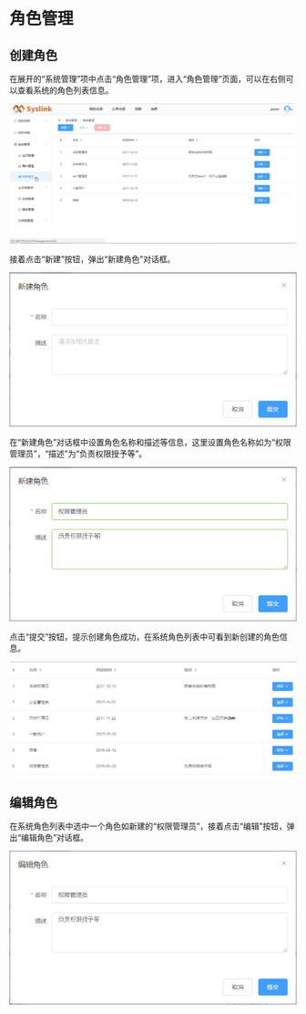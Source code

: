 # 角色管理

## 创建角色

在展开的“系统管理”项中点击“角色管理”项，进入“角色管理”页面，可以在右侧可以查看系统的角色列表信息。

![&#x89D2;&#x8272;&#x5217;&#x8868;&#x4FE1;&#x606F;](../.gitbook/assets/chuang-jian-jiao-se-1.png)

接着点击“新建”按钮，弹出“新建角色”对话框。

![&#x201C;&#x65B0;&#x5EFA;&#x89D2;&#x8272;&#x201D;&#x5BF9;&#x8BDD;&#x6846;](../.gitbook/assets/chuang-jian-jiao-se-2.png)

在“新建角色”对话框中设置角色名称和描述等信息，这里设置角色名称如为“权限管理员”，“描述”为“负责权限授予等”。

![&#x65B0;&#x5EFA;&#x89D2;&#x8272;](../.gitbook/assets/chuang-jian-jiao-se-3.png)

点击“提交”按钮，提示创建角色成功，在系统角色列表中可看到新创建的角色信息。

![&#x65B0;&#x5EFA;&#x89D2;&#x8272;&#x5B8C;&#x6210;](../.gitbook/assets/chuang-jian-jiao-se-4.png)

## 编辑角色

在系统角色列表中选中一个角色如新建的“权限管理员”，接着点击“编辑”按钮，弹出“编辑角色”对话框。

![&#x201C;&#x7F16;&#x8F91;&#x89D2;&#x8272;&#x201D;&#x5BF9;&#x8BDD;&#x6846;](../.gitbook/assets/bian-ji-jiao-se-1.png)

